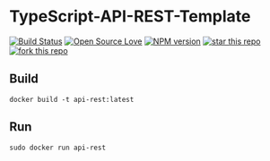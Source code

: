 # TypeScript-API-REST-Template

[![Build Status](https://travis-ci.com/antonioalfa22/TypeScript-API-REST-Template.svg?branch=master)](https://travis-ci.com/antonioalfa22/TypeScript-API-REST-Template)
[![Open Source Love](https://badges.frapsoft.com/os/mit/mit.svg?v=102)](https://github.com/ellerbrock/open-source-badge/)
[![NPM version](https://badge.fury.io/js/badge-list.svg)](https://github.com/antonioalfa22/TypeScript-API-REST-Template)
[![star this repo](http://githubbadges.com/star.svg?user=antonioalfa22&repo=TypeScript-API-REST-Template&style=flat)](https://github.com/antonioalfa22/TypeScript-API-REST-Template)
[![fork this repo](http://githubbadges.com/fork.svg?user=antonioalfa22&repo=TypeScript-API-REST-Template&style=flat)](https://github.com/antonioalfa22/TypeScript-API-REST-Template/fork)


## Build
```docker
docker build -t api-rest:latest
```

## Run
```docker
sudo docker run api-rest
```